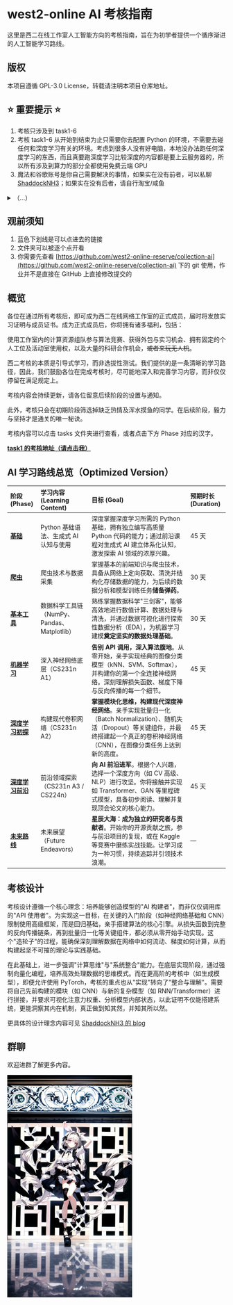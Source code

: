 # west2-online AI 考核指南

这里是西二在线工作室人工智能方向的考核指南，旨在为初学者提供一个循序渐进的人工智能学习路线。

## 版权

本项目遵循 GPL-3.0 License，转载请注明本项目仓库地址。

## **⭐ 重要提示 ⭐**

1. 考核只涉及到 task1-6
2. 考核 task1-6 从开始到结束为止只需要你去配置 Python 的环境，不需要去碰任何和深度学习有关的环境。考虑到很多人没有好电脑，本地没办法跑任何深度学习的东西，而且真要跑深度学习比较深度的内容都是要上云服务器的，所以所有涉及到算力的部分全都使用免费云端 GPU
3. 魔法和谷歌账号是你自己需要解决的事情，如果实在没有前者，可以私聊 [ShaddockNH3](https://github.com/ShaddockNH3)；如果实在没有后者，请自行淘宝/咸鱼

<details style="display:inline-block; margin-bottom: -5px;"><summary>（...）</summary>跟我的 AMD Ryzen 5 3550H with Radeon Vega Mobile Gfx   (2.10 GHz) 说去吧</details>

## 观前须知

1. 蓝色下划线是可以点进去的链接
2. 文件夹可以被逐个点开看
3. 你需要先查看 [https://github.com/west2-online-reserve/collection-ai](https://github.com/west2-online-reserve/collection-ai) 下的 git 使用，作业并不是直接在 GitHub 上直接修改提交的

## 概览

各位在通过所有考核后，即可成为西二在线网络工作室的正式成员，届时将发放实习证明与成员证书。成为正式成员后，你将拥有诸多福利，包括：

使用工作室内的计算资源组队参与算法竞赛、获得外包与实习机会、拥有固定的个人工位及活动室使用权，以及大量的科研合作机会，~~或者来玩无人机~~。

西二考核的本质是引导式学习，而非选拔性测试。我们提供的是一条清晰的学习路径，因此，我们鼓励各位在完成考核时，尽可能地深入和完善学习内容，而非仅仅停留在满足规定上。

考核内容会持续更新，请各位留意后续阶段的设置与通知。

此外，考核只会在初期阶段筛选掉缺乏热情及浑水摸鱼的同学。在后续阶段，毅力与坚持才是通关的唯一秘诀。

考核内容可以点击 tasks 文件夹进行查看，或者点击下方 Phase 对应的汉字。

[**task1 的考核地址（请点击我）**](./tasks(2025)/task1-3/task1.md)

## **AI 学习路线总览（Optimized Version）**

| 阶段 (Phase) | 学习内容 (Learning Content)             | 目标 (Goal)                                                                                                       | 预期时长 (Duration) |
| :--------- | :---------------------------------- | :-------------------------------------------------------------------------------------------------------------- | :-------------- |
| **[基础](./tasks(2025)/task1-3/task1.md)**      | Python 基础语法、生成式 AI 认知与使用               | 深度掌握深度学习所需的 Python 基础，拥有独立编写高质量 Python 代码的能力；通过前沿课程对生成式 AI 建立体系化认知，激发探索 AI 领域的浓厚兴趣。                                     | 45 天       |
| **[爬虫](./tasks(2025)/task1-3/task2.md)**      | 爬虫技术与数据采集                           | 掌握基本的前端知识与爬虫技术，具备从网络上定向获取、清洗并结构化存储数据的能力，为后续的数据分析和模型训练任务**储备弹药**。                                                | 30 天      |
| **[基本工具](./tasks(2025)/task1-3/task3.md)**      | 数据科学工具链（NumPy、Pandas、Matplotlib） | 熟练掌握数据科学"三剑客"，能够高效地进行数值计算、数据处理与清洗，并通过数据可视化进行探索性数据分析（EDA），为机器学习建模**奠定坚实的数据处理基础**。                                | 30 天     |
| **[机器学习](./tasks(2025)/task4-6/task4.md)**      | 深入神经网络底层（CS231n A1）                | **告别 API 调用，深入算法腹地**。从零开始，亲手实现经典的图像分类模型（kNN、SVM、Softmax），并构建你的第一个全连接神经网络。深刻理解损失函数、梯度下降与反向传播的每一个细节。              | 45 天      |
| **[深度学习初探](./tasks(2025)/task4-6/task5.md)**      | 构建现代卷积网络（CS231n A2）                | **掌握模块化思维，构建现代深度神经网络**。亲手实现批量归一化（Batch Normalization）、随机失活（Dropout）等关键组件，并最终搭建起一个真正的卷积神经网络（CNN），在图像分类任务上达到新的高度。 | 45 天      |
| **[深度学习前沿](./tasks(2025)/task4-6/task6.md)**      | 前沿领域探索（CS231n A3 / CS224n）         | **向 AI 前沿进军**。根据个人兴趣，选择一个深度方向（如 CV 高级、NLP）进行攻坚。你将接触并实现如 Transformer、GAN 等里程碑式模型，具备初步阅读、理解并复现顶会论文的核心能力。           | 45 天     |
| **[未来路线](./tasks(2025)/task7-10/future.md)**      | 未来展望（Future Endeavors）             | **星辰大海：成为独立的研究者与贡献者**。开始你的开源贡献之旅，参与前沿项目的复现，或在 Kaggle 等竞赛中磨练实战技能。让学习成为一种习惯，持续追踪并引领技术浪潮。                            | —               |


## 考核设计

考核设计遵循一个核心理念：培养能够创造模型的"AI 构建者"，而非仅仅调用库的"API 使用者"。为实现这一目标，在关键的入门阶段（如神经网络基础和 CNN）限制使用高级框架，而是回归基础，亲手搭建算法的核心引擎。从损失函数到完整的反向传播链条，再到批量归一化等关键组件，都必须从零开始手动实现。这个"造轮子"的过程，能确保深刻理解数据在网络中如何流动、梯度如何计算，从而构建起坚不可摧的理论与实践基础。

在此基础上，进一步强调"计算思维"与"系统整合"能力。在底层实现阶段，通过强制向量化编程，培养高效处理数据的思维模式。而在更高阶的考核中（如生成模型），即便允许使用 PyTorch，考核的重点也从"实现"转向了"整合与理解"。需要将自己先前构建的模块（如 CNN）与新的复杂模型（如 RNN/Transformer）进行拼接，并要求可视化注意力权重、分析模型内部状态，以此证明不仅能搭建系统，更能洞察其内在机制，真正做到知其然，并知其所以然。

更具体的设计理念内容可见 [ShaddockNH3 的 blog](https://shaddocknh3.github.io/p/%E6%9C%89%E5%85%B3ai%E5%AD%A6%E4%B9%A0%E8%B7%AF%E7%BA%BF%E7%9A%84%E6%80%9D%E8%80%83/)

## 群聊

欢迎进群了解更多内容。

<img src="./README.assets/west2-AI-qrcode-2025.jpg" alt="west2-AI-qrcode-2025" style="zoom:50%;" />
